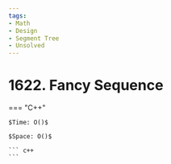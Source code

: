 ```yaml
---
tags:
- Math
- Design
- Segment Tree
- Unsolved
---
```



# 1622. Fancy Sequence

=== "C++"

    $Time: O()$

    $Space: O()$

    ``` c++
    ```